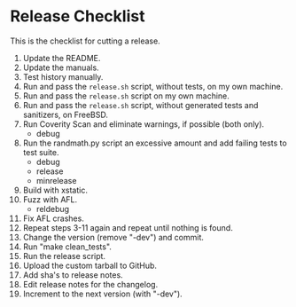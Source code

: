 # Release Checklist

This is the checklist for cutting a release.

1.	Update the README.
2.	Update the manuals.
3.	Test history manually.
4.	Run and pass the `release.sh` script, without tests, on my own machine.
5.	Run and pass the `release.sh` script on my own machine.
6.	Run and pass the `release.sh` script, without generated tests and
	sanitizers, on FreeBSD.
7.	Run Coverity Scan and eliminate warnings, if possible (both only).
	* debug
8.	Run the randmath.py script an excessive amount and add failing tests to
	test suite.
	* debug
	* release
	* minrelease
9.	Build with xstatic.
10.	Fuzz with AFL.
	* reldebug
11.	Fix AFL crashes.
12.	Repeat steps 3-11 again and repeat until nothing is found.
13.	Change the version (remove "-dev") and commit.
14.	Run "make clean_tests".
15.	Run the release script.
16.	Upload the custom tarball to GitHub.
17.	Add sha's to release notes.
18.	Edit release notes for the changelog.
19.	Increment to the next version (with "-dev").
